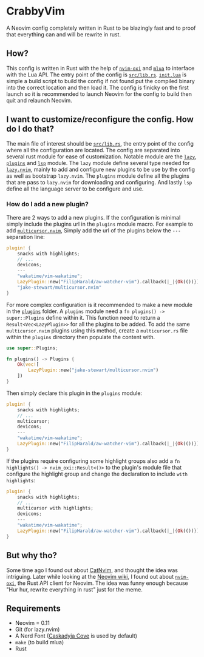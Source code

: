# CrabbyVim

A Neovim config completely written in Rust to be blazingly fast and to proof that everything can and will be rewrite in rust.

## How?

This config is written in Rust with the help of [`nvim-oxi`](https://crates.io/crates/nvim-oxi) and [`mlua`](https://crates.io/crates/mlua) to interface with the Lua API. The entry point of the config is [`src/lib.rs`](src/lib.rust). [`init.lua`](init.lua) is simple a build script to build the config if not found put the compiled binary into the correct location and then load it. The config is finicky on the first launch so it is recommended to launch Neovim for the config to build then quit and relaunch Neovim.

## I want to customize/reconfigure the config. How do I do that?

The main file of interest should be [`src/lib.rs`](src/lib.rs), the entry point of the config where all the configuration are located. The config are separated into several rust module for ease of customization. Notable module are the [`lazy`](src/lazy.rs), [`plugins`](src/plugins.rs) and [`lsp`](src/lsp.rs) module. The `lazy` module define several type needed for [`lazy.nvim`](https://github.com/folke/lazy.nvim), mainly to add and configure new plugins to be use by the config as well as bootstrap `lazy.nvim`. The `plugins` module define all the plugins that are pass to `lazy.nvim` for downloading and configuring. And lastly `lsp` define all the language server to be configure and use.

### How do I add a new plugin?

There are 2 ways to add a new plugins. If the configuration is minimal simply include the plugins url in the `plugins` module macro. For example to add [`multicursor.nvim`](https://github.com/jake-stewart/multicursor.nvim), Simply add the url of the plugins below the `---` separation line:

```rust
plugin! {
    snacks with highlights;
    // ...
    devicons;
    ---
    "wakatime/vim-wakatime";
    LazyPlugin::new("FilipHarald/aw-watcher-vim").callback(|_|{Ok(())});
    "jake-stewart/multicursor.nvim"
}
```

For more complex configuration is it recommended to make a new module in the [`plugins`](src/plugins) folder. A `plugins` module need a `fn plugins() -> super::Plugins` define within it. This function need to return a `Result<Vec<LazyPlugin>>` for all the plugins to be added. To add the same `multicursor.nvim` plugins using this method, create a `multicursor.rs` file within the `plugins` directory then populate the content with.

```rust
use super::Plugins;

fn plugins() -> Plugins {
    Ok(vec![
        LazyPlugin::new("jake-stewart/multicursor.nvim")
    ])
}
```

Then simply declare this plugin in the `plugins` module:

```rust
plugin! {
    snacks with highlights;
    // ...
    multicursor;
    devicons;
    ---
    "wakatime/vim-wakatime";
    LazyPlugin::new("FilipHarald/aw-watcher-vim").callback(|_|{Ok(())});
}
```

If the plugins require configuring some highlight groups also add a `fn highlights() -> nvim_oxi::Result<()>` to the plugin's module file that configure the highlight group and change the declaration to include `with highlights`:

```rust
plugin! {
    snacks with highlights;
    // ...
    multicursor with highlights;
    devicons;
    ---
    "wakatime/vim-wakatime";
    LazyPlugin::new("FilipHarald/aw-watcher-vim").callback(|_|{Ok(())});
}
```

## But why tho?

Some time ago I found out about [CatNvim](https://github.com/rewhile/CatNvim), and thought the idea was intriguing. Later while looking at the [Neovim wiki](https://github.com/neovim/neovim/wiki/Related-projects), I found out about [`nvim-oxi`](https://github.com/noib3/nvim-oxi), the Rust API client for Neovim. The idea was funny enough because "Hur hur, rewrite everything in rust" just for the meme.

## Requirements

-   Neovim = 0.11
-   Git (for lazy.nvim)
-   A Nerd Font ([Caskadyia Cove](https://github.com/eliheuer/caskaydia-cove) is used by default)
-   `make` (to build mlua)
-   Rust
